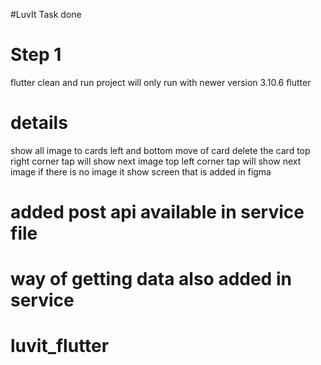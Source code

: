 #LuvIt Task done

# Step 1 
flutter clean and run 
project will only run with newer version 3.10.6 flutter 


# details

show all image to cards
left and bottom move of card delete the card
top right corner tap will show next image
top left corner tap will show next image
if there is no image it show screen that is added in figma 

# added post api available in service file 

# way of getting data also added in service 
# luvit_flutter
